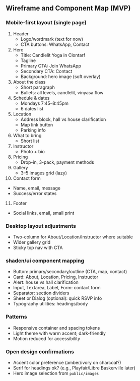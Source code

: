 ## Wireframe and Component Map (MVP)

### Mobile-first layout (single page)
1. Header
   - Logo/wordmark (text for now)
   - CTA buttons: WhatsApp, Contact
2. Hero
   - Title: Candlelit Yoga in Clontarf
   - Tagline
   - Primary CTA: Join WhatsApp
   - Secondary CTA: Contact
   - Background: hero image (soft overlay)
3. About the class
   - Short paragraph
   - Bullets: all levels, candlelit, vinyasa flow
4. Schedule & dates
   - Mondays 7:45–8:45pm
   - 6 dates list
5. Location
   - Address block, hall vs house clarification
   - Map link button
   - Parking info
6. What to bring
   - Short list
7. Instructor
   - Photo + bio
8. Pricing
   - Drop-in, 3-pack, payment methods
9. Gallery
   - 3–5 images grid (lazy)
10. Contact form
   - Name, email, message
   - Success/error states
11. Footer
   - Social links, email, small print

### Desktop layout adjustments
- Two-column for About/Location/Instructor where suitable
- Wider gallery grid
- Sticky top nav with CTA

### shadcn/ui component mapping
- Button: primary/secondary/outline (CTA, map, contact)
- Card: About, Location, Pricing, Instructor
- Alert: house vs hall clarification
- Input, Textarea, Label, Form: contact form
- Separator: section dividers
- Sheet or Dialog (optional): quick RSVP info
- Typography utilities: headings/body

### Patterns
- Responsive container and spacing tokens
- Light theme with warm accent; dark-friendly
- Motion reduced for accessibility

### Open design confirmations
- Accent color preference (amber/ivory on charcoal?)
- Serif for headings ok? (e.g., Playfair/Libre Baskerville later)
- Hero image selection from `public/images`

